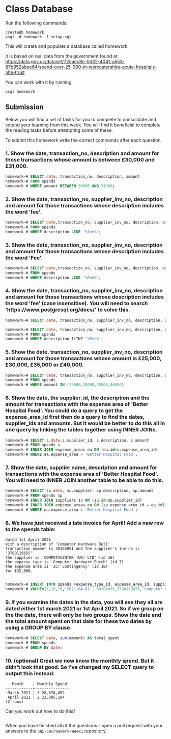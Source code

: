 # Class Database
Run the following commands:
```
createdb homework
psql -d homework -f setup.sql
```
This will create and populate a database called homework.

It is based on real data from the government found at
https://data.gov.uk/dataset/72eaec8e-0d32-4041-a553-87b852abee64/spend-over-25-000-in-worcestershire-acute-hospitals-nhs-trust

You can work with it by running
```
psql homework
```
## Submission

Below you will find a set of tasks for you to complete to consolidate and extend your learning from this week. You will find it beneficial to complete the reading tasks before attempting some of these.

To submit this homework write the correct commands after each question.

### 1. Show the date, transaction_no, description and amount for those transactions whose amount is between £30,000 and £31,000.
```sql
homework=# SELECT date, transaction_no, description, amount
homework-# FROM spends
homework-# WHERE amount BETWEEN 30000 AND 31000;


```
### 2. Show the date, transaction_no, supplier_inv_no, description and amount for those transactions whose description includes the word 'fee'.
```sql
homework=# SELECT date,transaction_no, supplier_inv_no, description, amount
homework-# FROM spends
homework-# WHERE description LIKE '%fee%';


```
### 3. Show the date, transaction_no, supplier_inv_no, description and amount for those transactions whose description includes the word 'Fee'.
```sql
homework=# SELECT date,transaction_no, supplier_inv_no, description, amount
homework-# FROM spends
homework-# WHERE description LIKE '%Fee%';
```
### 4. Show the date, transaction_no, supplier_inv_no, description and amount for those transactions whose description includes the word 'fee' (case insensitive). You will need to search 'https://www.postgresql.org/docs/' to solve this.
```sql
homework=# SELECT date, transaction_no, supplier_inv_no, description, amount                        FROM spends                                                                                         WHERE LOWER(description) LIKE ('%fee%');

homework=# SELECT date, transaction_no, supplier_inv_no, description, amount
homework-# FROM spends
homework-# WHERE description ILIKE '%Fee%';
```
### 5. Show the date, transaction_no, supplier_inv_no, description and amount for those transactions whose amount is £25,000, £30,000, £35,000 or £40,000.
```sql
homework=# SELECT date, transaction_no, supplier_inv_no, description, amount
homework-# FROM spends
homework-# WHERE amount IN (25000,30000,35000,40000);

```
### 6. Show the date, the supplier_id, the description and the amount for transactions with the expense area of 'Better Hospital Food'. You could do a query to get the expense_area_id first then do a query to find the dates, supplier_ids and amounts. But it would be better to do this all in one query by linking the tables together using INNER JOINs.
```sql
homework=# SELECT s.date,s.supplier_id, s.description, s.amount
homework-# FROM spends s
homework-# INNER JOIN expense_areas ea ON (ea.id=s.expense_area_id)
homework-# WHERE ea.expense_area = 'Better Hospital Food';

```
### 7. Show the date, supplier name, description and amount for transactions with the expense area of 'Better Hospital Food'. You will need to INNER JOIN another table to be able to do this.
```sql
homework=# SELECT sp.date, su.supplier, sp.description, sp.amount
homework-# FROM spends sp
homework-# INNER JOIN suppliers su ON (su.id=sp.supplier_id)
homework-# INNER JOIN expense_areas ea ON (sp.expense_area_id = ea.id)
homework-# WHERE ea.expense_area = 'Better Hospital Food';

```
### 8. We have just received a late invoice for April! Add a new row to the spends table:
    dated 1st April 2021
    with a description of 'Computer Hardware Dell'
    transaction number is 38104091 and the supplier's inv no is '3780119655'
    the supplier is 'COMPUTACENTER (UK) LTD' (id 16)
    the expense type is 'Computer Hardware Purch' (id 7)
    the expense area is 'ICT Contingency' (id 18)
    for £32,000.
```sql

homework=# INSERT INTO spends (expense_type_id, expense_area_id, supplier_id, date, transaction_no, supplier_inv_no, description, amount)
homework-# VALUEs(7,18,16,'2021-04-01', 38104091,3780119655,'Computer Hardware Dell', 32000);
```
### 9. If you examine the dates in the data, you will see they all are dated either 1st march 2021 or 1st April 2021. So if we group on the the date, there will only be two groups. Show the date and the total amount spent on that date for these two dates by using a GROUP BY clause.
```sql
homework=# SELECT date, sum(amount) AS total_spent
homework-# FROM spends
homework-# GROUP BY date;

```
### 10. (optional) Great we now know the monthly spend. But it didn't look that good. So I've changed my SELECT query to output this instead:
```
   Month    | Monthly Spend 
------------+---------------
 March 2021 | £ 28,674,452
 April 2021 | £ 22,895,194
(2 rows)
```
Can you work out how to do this?

```sql

```

When you have finished all of the questions - open a pull request with your answers to the `SQL-Coursework-Week1` repository.
